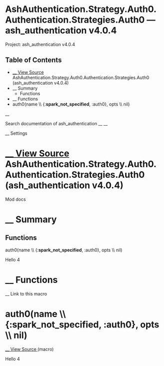 # AshAuthentication.Strategy.Auth0.Authentication.Strategies.Auth0 — ash_authentication v4.0.4

Project: ash_authentication v4.0.4

## Table of Contents

- [ __ View Source ](external_link) AshAuthentication.Strategy.Auth0.Authentication.Strategies.Auth0 (ash_authentication v4.0.4)
- __ Summary
  - Functions
- __ Functions
- auth0(name \\\ {:__spark_not_specified__, :auth0}, opts \\\ nil)

__

Search documentation of ash_authentication __ __

__ Settings

#  [ __ View Source ](external_link) AshAuthentication.Strategy.Auth0.Authentication.Strategies.Auth0 (ash_authentication v4.0.4)

Mod docs

#  __ Summary

##  Functions

auth0(name \\\ {:__spark_not_specified__, :auth0}, opts \\\ nil)

Hello 4

#  __ Functions

__ Link to this macro

# auth0(name \\\ {:__spark_not_specified__, :auth0}, opts \\\ nil)

[ __ View Source ](external_link) (macro)

Hello 4
